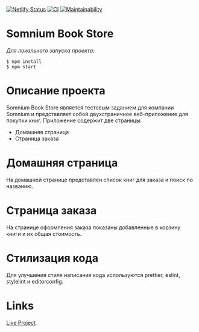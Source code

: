 [![Netlify Status](https://api.netlify.com/api/v1/badges/367f0596-03b4-45fc-95ac-eb72e1d5fd63/deploy-status)](https://app.netlify.com/sites/vigilant-wright-71a2cb/deploys)
[![CI](https://github.com/rustshubkinn/somnium-book-store/actions/workflows/CI.yml/badge.svg)](https://github.com/rustshubkinn/somnium-book-store/actions)
[![Maintainability](https://api.codeclimate.com/v1/badges/000706aee0367aa3201d/maintainability)](https://codeclimate.com/github/rustshubkinn/somnium-book-store/maintainability)

# Somnium Book Store

_Для локального запуска проекта:_

```
$ npm install
$ npm start
```

# Описание проекта

Somnium Book Store является тестовым заданием для компании Somnium и представляет собой двухстраничное веб-приложение для покупки книг.
Приложение содержит две страницы:

- Домашняя страница
- Страница заказа

# Домашняя страница

На домашней странице представлен список книг для заказа и поиск по названию.

# Страница заказа

На странице оформления заказа показаны добавленные в корзину книги и их общая стоимость.

# Стилизация кода

Для улучшения стиля написания кода используются prettier, eslint, stylelint и editorconfig.

# Links

[Live Project](vigilant-wright-71a2cb.netlify.app)
